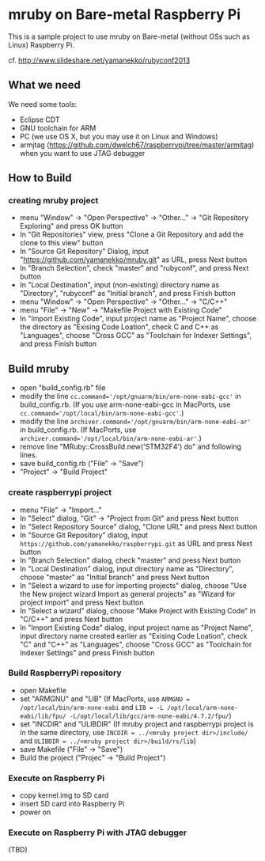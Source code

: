 # mruby on Bare-metal Raspberry Pi

This is a sample project to use mruby on Bare-metal (without OSs such as Linux) Raspberry Pi.

cf. http://www.slideshare.net/yamanekko/rubyconf2013

## What we need

We need some tools:

- Eclipse CDT
- GNU toolchain for ARM
- PC (we use OS X, but you may use it on Linux and Windows)
- armjtag (https://github.com/dwelch67/raspberrypi/tree/master/armjtag) when you want to use JTAG debugger

## How to Build

### creating mruby project

- menu "Window" -> "Open Perspective" -> "Other..." -> "Git Repository Exploring" and press OK button
- In "Git Repositories" view, press "Clone a Git Repository and add the clone to this view" button
- In "Source Git Repository" Dialog, input "https://github.com/yamanekko/mruby.git" as URL, press Next button
- In "Branch Selection", check "master" and "rubyconf", and press Next button
- In "Local Destination", input (non-existing) directory name as "Directory", "rubyconf" as "Initial branch", and press Finish button
- menu "Window" -> "Open Perspective" -> "Other..." -> "C/C++"
- menu "File" -> "New" -> "Makefile Project with Existing Code"
- In "Import Existing Code", input project name as "Project Name", choose the directory as "Exising Code Loation", check C and C++ as "Languages", choose "Cross GCC" as "Toolchain for Indexer Settings", and press Finish button

## Build mruby

- open "build_config.rb" file
- modify the line ``cc.command='/opt/gnuarm/bin/arm-none-eabi-gcc'`` in build_config.rb. (If you use arm-none-eabi-gcc in MacPorts, use ``cc.command='/opt/local/bin/arm-none-eabi-gcc'``.)
- modify the line ``archiver.command='/opt/gnuarm/bin/arm-none-eabi-ar'`` in build_config.rb. (If MacPorts, use ``archiver.command='/opt/local/bin/arm-none-eabi-ar'``.)
- remove line "MRuby::CrossBuild.new('STM32F4') do" and following lines.
- save build_config.rb ("File" -> "Save")
- "Project" -> "Build Project"


### create raspberrypi project

- menu "File" -> "Import..."
- In "Select" dialog, "Git" -> "Project from Git" and press Next button
- In "Select Repository Source" dialog, "Clone URL" and press Next button
- In "Source Git Repository" dialog, input ``https://github.com/yamanekko/raspberrypi.git`` as URL and press Next button
- In "Branch Selection" dialog, check "master" and press Next button
- In "Local Destination" dialog, input directory name as "Directory", choose "master" as "Initial branch" and press Next button
- In "Select a wizard to use for importing projects" dialog, choose "Use the New project wizard  Import as general projects" as "Wizard for project import" and press Next button
- In "Select a wizard" dialog, choose "Make Project with Existing Code" in "C/C++" and press Next button
- In "Import Existing Code" dialog, input project name as "Project Name", input directory name created earlier as "Exising Code Loation", check "C" and "C++" as "Languages", choose "Cross GCC" as "Toolchain for Indexer Settings" and press Finish button


### Build RaspberryPi repository

- open Makefile
- set "ARMGNU" and "LIB" (If MacPorts, use ``ARMGNU = /opt/local/bin/arm-none-eabi`` and ``LIB = -L /opt/local/arm-none-eabi/lib/fpu/ -L/opt/local/lib/gcc/arm-none-eabi/4.7.2/fpu/``)
- set "INCDIR" and "ULIBDIR" (If mruby project and raspberrypi project is in the same directory, use ``INCDIR = ../<mruby project dir>/include/`` and ``ULIBDIR = ../<mruby project dir>/build/rs/lib``)
-  save Makefile ("File" -> "Save")
- Build the project ("Projec" -> "Build Project")

### Execute on Raspberry Pi

- copy kernel.img to SD card
- insert SD card into Raspberry Pi
- power on

### Execute on Raspberry Pi with JTAG debugger

(TBD)




